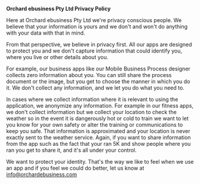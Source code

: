 **Orchard ebusiness Pty Ltd Privacy Policy**

Here at Orchard ebusiness Pty Ltd we're privacy conscious people. We believe that your information is yours and we don't and won't do anything with your data with that in mind. 

From that perspective, we believe in privacy first. All our apps are designed to protect you and we don't capture information that could identify you, where you live or other details about you.

For example, our business apps like our Mobile Business Process designer collects zero information about you. You can still share the process document or the image, but you get to choose the manner in which you do it. We don't collect any information, and we let you do what you need to. 

In cases where we collect information where it is relevant to using the application, we anonymize any information. For example in our fitness apps, we don't collect information but we collect your location to check the weather so in the event it is dangerously hot or cold to train we want to let you know for your own safety or alter the training or communications to keep you safe. That information is approximated and your location is never exactly sent to the weather service. Again, if you want to share information from the app such as the fact that your ran 5K and show people where you ran you get to share it, and it's all under your control.

We want to protect your identity. That's the way we like to feel when we use an app and if you feel we could do better, let us know at info@orchardebusiness.com 



